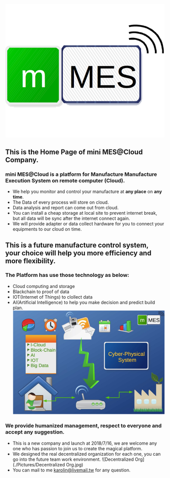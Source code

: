 ![MES Logo](./Pictures/MES%20Logo.png)
## This is the Home Page of mini MES@Cloud Company.
### mini MES@Cloud is a platform for Manufacture Manufacture Execution System on remote computer (Cloud).

* We help you monitor and control your manufacture at **any place** on **any time**.
* The Data of every process will store on cloud.
* Data analysis and report can come out from cloud.
* You can install a cheap storage at local site to prevent internet break, but all data will be sync after the internet connect again.
* We will provide adapter or data collect hardware for you to connect your equipments to our cloud on time.

## This is a future manufacture control system, your choice will help you more efficiency and more flexibility.

### The Platform has use those technology as below:
* Cloud computing and storage
* Blackchain to proof of data
* IOT(Internet of Things) to clollect data
* AI(Artificial Intelligence) to help you make decision and predict build plan.
![ProtoType](./Pictures/mini%20MES.jpg)
### We provide humanized management, respect to everyone and accept any suggestion.

* This is a new company and launch at 2018/7/16, we are welcome any one who has passion to join us to create the magical platform.
* We designed the real decentralized organization for each one, you can go into the future team work environment.
![Decentralized Org](./Pictures/Decentralized Org.jpg)
* You can mail to me <karolin@livemail.tw> for any question.
